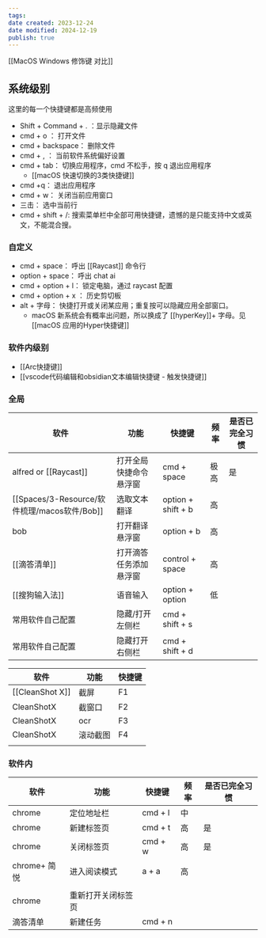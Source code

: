 ```yaml
---
tags:
date created: 2023-12-24
date modified: 2024-12-19
publish: true
---
```

[[MacOS Windows 修饰键 对比]]

## 系统级别

这里的每一个快捷键都是高频使用

- Shift + Command + . ：显示隐藏文件
- cmd + o ： 打开文件
- cmd + backspace： 删除文件
- cmd + , ： 当前软件系统偏好设置
- cmd + tab： 切换应用程序，cmd 不松手，按 q 退出应用程序
	- [[macOS 快速切换的3类快捷键]]
- cmd +q： 退出应用程序
- cmd + w： 关闭当前应用窗口
- 三击： 选中当前行
- cmd + shift + /: 搜索菜单栏中全部可用快捷键，遗憾的是只能支持中文或英文，不能混合搜。

### 自定义

- cmd + space： 呼出 [[Raycast]] 命令行
- option + space： 呼出 chat ai
- cmd + option + l： 锁定电脑，通过 raycast 配置
- cmd + option + x ： 历史剪切板
- alt + 字母： 快捷打开或关闭某应用；重复按可以隐藏应用全部窗口。
	- macOS 新系统会有概率出问题，所以换成了 [[hyperKey]]+ 字母。见 [[macOS 应用的Hyper快捷键]]

### 软件内级别

- [[Arc快捷键]]
- [[vscode代码编辑和obsidian文本编辑快捷键 - 触发快捷键]]

### 全局

| 软件                    | 功能          | 快捷键                | 频率  | 是否已完全习惯 |
| --------------------- | ----------- | ------------------ | --- | ------- |
| alfred or [[Raycast]] | 打开全局快捷命令悬浮窗 | cmd + space        | 极高  | 是       |
| [[Spaces/3-Resource/软件梳理/macos软件/Bob]]               | 选取文本翻译      | option + shift + b | 高   |         |
| bob                   | 打开翻译悬浮窗     | option + b         | 高   |         |
| [[滴答清单]]              | 打开滴答任务添加悬浮窗 | control + space    | 高   |         |
| [[搜狗输入法]]             | 语音输入        | option + option    | 低   |         |
| 常用软件自己配置              | 隐藏/打开左侧栏    | cmd + shift + s    |     |         |
| 常用软件自己配置              | 隐藏打开右侧栏     | cmd + shift + d    |     |         |


| 软件              | 功能   | 快捷键 |
| --------------- | ---- | --- |
| [[CleanShot X]] | 截屏   | F1  |
| CleanShotX      | 截窗口  | F2  |
| CleanShotX      | ocr  | F3  |
| CleanShotX      | 滚动截图 | F4  |
|                 |      |     |


### 软件内

| 软件         | 功能        | 快捷键     | 频率  | 是否已完全习惯 |
| ---------- | --------- | ------- | --- | ------- |
| chrome     | 定位地址栏     | cmd + l | 中   |         |
| chrome     | 新建标签页     | cmd + t | 高   | 是       |
| chrome     | 关闭标签页     | cmd + w | 高   | 是       |
| chrome+ 简悦 | 进入阅读模式    | a + a   | 高   |         |
|            |           |         |     |         |
| chrome     | 重新打开关闭标签页 |         |     |         |
| 滴答清单       | 新建任务      | cmd + n |     |         |